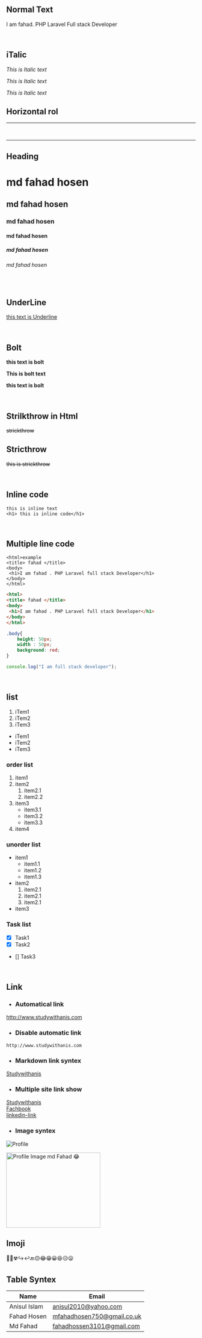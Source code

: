 <!-- Markdoun Tuotorial -->
<br/>

## Normal Text

I am fahad. PHP Laravel Full stack Developer

<br/>


## iTalic
<!-- html -->

<i> This is Italic text</i>

<!-- md -->
_This is Italic text_

*This is Italic text*  



## Horizontal rol  
  <!-- html -->
  <hr/>

<!-- md -->
<br/>  

---

## Heading

# md fahad hosen
## md fahad hosen
### md fahad hosen
#### md fahad hosen
##### md fahad hosen
###### md fahad hosen

<br/>


## UnderLine

 <u>this text is Underline</u>

<br/>

## Bolt  

 <b>this text is bolt </b>

 **This is bolt text**

 __this text is bolt__

 <br/>
 
## Strilkthrow in Html
<del> strickthrow </del> <!-- this is Html tag-->
<br/>

 
<!-- strickthrow -->
## Stricthrow

 
~~this is strickthrow~~  <!-- MKN-->
 
 <!-- Inline & Multiple line code -->  
 <!-- inline -->
 <br/>

 ## Inline code 
`this is inline text`    
`<h1> this is inline code</h1>` 

<!-- Multiple -->
<br/>

## Multiple line code 
```
<html>example
<title> fahad </title>
<body>
 <h1>I am fahad . PHP Laravel full stack Developer</h1>
</body>
</html>

```

```html
<html>
<title> fahad </title>
<body>
 <h1>I am fahad . PHP Laravel full stack Developer</h1>
</body>
</html>

```

```css
.body{
    height: 50px;
    width : 50px;
    background: red;
}

```

```js 
console.log("I am full stack developer");
```
<br/>

## list  

<!-- html -->
<ol>
    <li>iTem1</li>
    <li>iTem2</li>
    <li>iTem3</li>
</ol>  
<ul>
    <li>iTem1</li>
    <li>iTem2</li>
    <li>iTem3</li>
</ul>

<!-- Markdown -->


 ### order list
 1. item1
 2. item2
    1. item2.1
    2. item2.2
 3. item3
    - item3.1
    - item3.2
    - item3.3
 4. item4

 ### unorder list

- item1
  - item1.1
  - item1.2
  - item1.3
- item2
  1. item2.1
  2. item2.1
  3. item2.1
- item3

 ### Task list

 - [x] Task1 <!--complete-->
 - [x] Task2 <!--complete--> 
 - [] Task3 <!--Non complete-->

<br/>

## Link

- ### Automatical link

http://www.studywithanis.com

- ### Disable automatic link

`http://www.studywithanis.com`

- ### Markdown link syntex

[Studywithanis](http://www.studywithanis.com)

  

- ### Multiple site link show 

[Studywithanis][website-link]  
[Fachbook][fachbook-link]  
[linkedin-link][linkedin-link]




<!-- all site link here -->

[website-link]: http://www.studywithanis.com
[fachbook-link]: https://www.facebook.com/profile.php?id=100047906557570
[linkedin-link]: https://www.linkedin.com/in/mdfahadhosen/


- ### Image syntex 
<!-- Md image syntex -->
![Profile](./images/IMG_20230809_000230.JPG)


<!-- html image -->

<img  src="./images/IMG_20230809_000230.JPG" height="200" width="250" title="Profile Image md Fahad 😂"/>

<br/>

## Imoji
🧡✅☢↪↩🔙🟡😂😁😀😆😥😦


## Table Syntex 

|Name | Email |  
|-----|-------|
|Anisul Islam| anisul2010@yahoo.com|
|Fahad Hosen | mfahadhosen750@gmail.co.uk|
|Md Fahad | fahadhossen3101@gmail.com|
